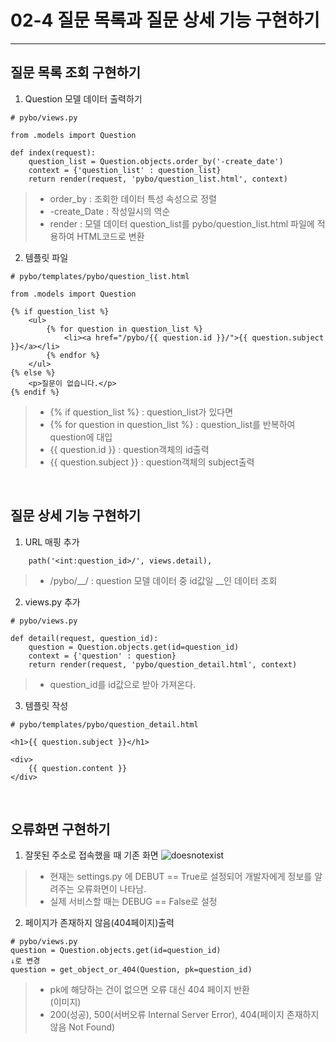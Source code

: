 # 02-4 질문 목록과 질문 상세 기능 구현하기
------------
## 질문 목록 조회 구현하기
1. Question 모델 데이터 출력하기
```
# pybo/views.py

from .models import Question

def index(request):
    question_list = Question.objects.order_by('-create_date')
    context = {'question_list' : question_list}
    return render(request, 'pybo/question_list.html', context)
```
> * order_by : 조회한 데이터 특성 속성으로 정렬
> * -create_Date : 작성일시의 역순   
> * render : 모델 데이터 question_list를 pybo/question_list.html 파일에 적용하여 HTML코드로 변환

2. 템플릿 파일
```
# pybo/templates/pybo/question_list.html

from .models import Question

{% if question_list %}
    <ul>
        {% for question in question_list %}
            <li><a href="/pybo/{{ question.id }}/">{{ question.subject }}</a></li>
        {% endfor %}    
    </ul>
{% else %}
    <p>질문이 없습니다.</p>
{% endif %}
```
> * {% if question_list %} : question_list가 있다면
> * {% for question in question_list %} : question_list를 반복하여 question에 대입 
> * {{ question.id }} : question객체의 id출력
> * {{ question.subject }} : question객체의 subject출력   
   
</br>

## 질문 상세 기능 구현하기
1. URL 매핑 추가
```
    path('<int:question_id>/', views.detail),
```
> * /pybo/__/ : question 모델 데이터 중 id값일 __인 데이터 조회

2. views.py 추가
```
# pybo/views.py

def detail(request, question_id):
    question = Question.objects.get(id=question_id)
    context = {'question' : question}
    return render(request, 'pybo/question_detail.html', context)
```
> * question_id를 id값으로 받아 가져온다.

3. 템플릿 작성
```
# pybo/templates/pybo/question_detail.html

<h1>{{ question.subject }}</h1>

<div>
    {{ question.content }}
</div>
```

</br>

## 오류화면 구현하기
1. 잘못된 주소로 접속했을 때 기존 화면
![doesnotexist](https://user-images.githubusercontent.com/65546884/183234854-b983116e-2c67-48ba-a120-ba00d56bcac3.png)
> * 현재는 settings.py 에 DEBUT == True로 설정되어 개발자에게 정보를 알려주는 오류화면이 나타남. 
> * 실제 서비스할 때는 DEBUG == False로 설정

2. 페이지가 존재하지 않음(404페이지)출력
```
# pybo/views.py
question = Question.objects.get(id=question_id)
↓로 변경
question = get_object_or_404(Question, pk=question_id)
```
> * pk에 해당하는 건이 없으면 오류 대신 404 페이지 반환   
(이미지)
> * 200(성공), 500(서버오류 Internal Server Error), 404(페이지 존재하지 않음 Not Found)
